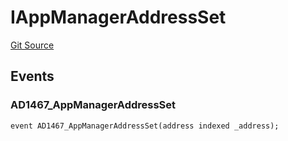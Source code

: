 # IAppManagerAddressSet
[Git Source](https://github.com/thrackle-io/forte-rules-engine/blob/7ed34a62033174e2129a3d6ffafc4f97afb624f7/src/common/IEvents.sol)


## Events
### AD1467_AppManagerAddressSet

```solidity
event AD1467_AppManagerAddressSet(address indexed _address);
```

